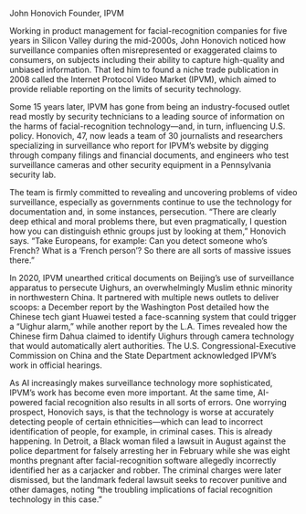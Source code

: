 John Honovich
Founder, IPVM

Working in product management for facial-recognition companies for five years in Silicon Valley during the mid-2000s, John Honovich noticed how surveillance companies often misrepresented or exaggerated claims to consumers, on subjects including their ability to capture high-quality and unbiased information. That led him to found a niche trade publication in 2008 called the Internet Protocol Video Market (IPVM), which aimed to provide reliable reporting on the limits of security technology.

Some 15 years later, IPVM has gone from being an industry-focused outlet read mostly by security technicians to a leading source of information on the harms of facial-recognition technology—and, in turn, influencing U.S. policy. Honovich, 47, now leads a team of 30 journalists and researchers specializing in surveillance who report for IPVM’s website by digging through company filings and financial documents, and engineers who test surveillance cameras and other security equipment in a Pennsylvania security lab.

The team is firmly committed to revealing and uncovering problems of video surveillance, especially as governments continue to use the technology for documentation and, in some instances, persecution. “There are clearly deep ethical and moral problems there, but even pragmatically, I question how you can distinguish ethnic groups just by looking at them,” Honovich says. “Take Europeans, for example: Can you detect someone who’s French? What is a ‘French person’? So there are all sorts of massive issues there.”

In 2020, IPVM unearthed critical documents on Beijing’s use of surveillance apparatus to persecute Uighurs, an overwhelmingly Muslim ethnic minority in northwestern China. It partnered with multiple news outlets to deliver scoops: a December report by the Washington Post detailed how the Chinese tech giant Huawei tested a face-scanning system that could trigger a “Uighur alarm,” while another report by the L.A. Times revealed how the Chinese firm Dahua claimed to identify Uighurs through camera technology that would automatically alert authorities. The U.S. Congressional-Executive Commission on China and the State Department acknowledged IPVM’s work in official hearings.

As AI increasingly makes surveillance technology more sophisticated, IPVM’s work has become even more important. At the same time, AI-powered facial recognition also results in all sorts of errors. One worrying prospect, Honovich says, is that the technology is worse at accurately detecting people of certain ethnicities—which can lead to incorrect identification of people, for example, in criminal cases. This is already happening. In Detroit, a Black woman filed a lawsuit in August against the police department for falsely arresting her in February while she was eight months pregnant after facial-recognition software allegedly incorrectly identified her as a carjacker and robber. The criminal charges were later dismissed, but the landmark federal lawsuit seeks to recover punitive and other damages, noting “the troubling implications of facial recognition technology in this case.”
